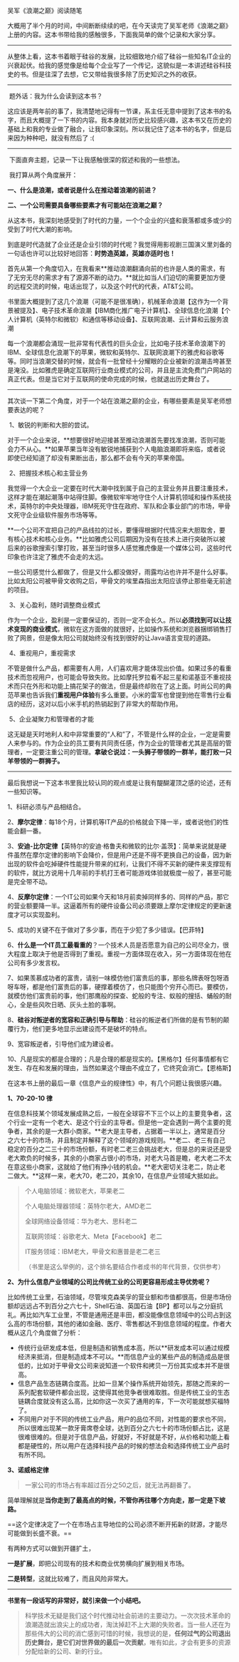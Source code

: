 吴军《浪潮之巅》阅读随笔		

​		大概用了半个月的时间，中间断断续续的吧，在今天读完了吴军老师《浪潮之巅》上册的内容。这本书带给我的感触很多，下面我简单的做个记录和大家分享。

------

​		从整体上看，这本书着眼于硅谷的发展，比较细致地介绍了硅谷一些知名IT企业的兴衰起伏。给我的感觉像是给每个企业写了一个传记，这貌似是一本讲述硅谷科技史的书。但是往深了去想，它又带给我很多除了历史知识之外的收获。

----

​		题外话：我为什么会读到这本书？

​		这应该是两年前的事了，我清楚地记得有一节课，系主任无意中提到了这本书的名字，而且大概提了一下书的内容。我本身就对历史比较感兴趣，这本书又在历史的基础上和我的专业做了融合，让我印象深刻。所以我记住了这本书的名字，但是后来因为种种吧，就没有然后了 :(

-----

​		下面直奔主题，记录一下让我感触很深的叙述和我的一些想法。

​		我打算从两个角度展开：

​		**一、什么是浪潮，或者说是什么在推动着浪潮的前进？**

​		**二、一个公司需要具备哪些要素才有可能站在浪潮之巅？**

​		从这本书，我深刻地感受到了时代的力量，一个个企业的兴盛和衰落都或多或少的受到了时代大潮的影响。

到底是时代造就了企业还是企业引领的时代呢？我觉得用影视剧三国演义里刘备的一句话也许可以比较好地回答：**时势造英雄，英雄亦适时也！**



​		首先从第一个角度切入，在我看来**推动浪潮翻涌向前的也许是人类的需求，有了无穷无尽的需求才有了源源不断的动力。**就比如当人们迫切的需要更加方便的远程交流的时候，电话出现了，以及这个时代的代表，AT&T公司。

​		书里面大概提到了这几个浪潮（可能不是很准确），机械革命浪潮【这作为一个背景被提及】、电子技术革命浪潮【IBM商化推广电子计算机】、全球信息化浪潮【个人计算机（英特尔和微软）和通信等移动设备】、互联网浪潮、云计算和云服务浪潮

​		每一个浪潮都会涌现一批非常有代表性的巨头企业，比如电子技术革命浪潮下的IBM、全球信息化浪潮下的苹果，微软和英特尔、互联网浪潮下的雅虎和谷歌等等。同时当浪潮交替的时候，就会有一批曾经十分耀眼的企业被新的浪潮击垮甚至是淹没。比如雅虎是确定互联网行业商业模式的公司，并且是主流免费门户网站的真正代表。但是当它对于互联网的使命完成的时候，也就退出历史舞台了。

------

​		其次谈一下第二个角度，对于一个站在浪潮之巅的企业，有哪些要素是吴军老师想要表达的呢？

​		1、敏锐的判断和大胆的尝试。

​		对于一个企业来说，**想要很好地迎接甚至推动浪潮首先要找准浪潮，否则可能会力不从心。**如果苹果当年没有敏锐地捕获到个人电脑浪潮即将来临，或者说即使已经知道了却没有果断出击，那么都不会有今天的苹果帝国。

​		2、把握技术核心和主营业务

​		我觉得一个大企业一定要在时代大潮中找到属于自己的主营业务并且要注重技术，这样才能在潮起潮落中站得住脚。像微软牢牢地守住个人计算机领域和操作系统技术，英特尔的中央处理器，IBM死死守住在政府、军队和企事业部门的市场，甲骨文死守企业级软件服务市场等等。

​		**一个公司不宜把自己的产品线拉的过长，要懂得根据时代情况来大胆取舍，要有核心技术和核心业务。**比如雅虎公司后期因为没有在技术上进行突破所以被后来的谷歌搜索引擎打败，甚至当时很多人感觉雅虎像是一个媒体公司，这些时代印象也许注定了雅虎不会走的太远。

​		一些公司感觉什么都做了，但是又什么都没做好，雨露均沾也许并不是什么好事。比如太阳公司被甲骨文收购之后，甲骨文的埃里森指出太阳应该停止那些毫无前途的项目。

​		3、关心盈利，随时调整商业模式

​		作为一个企业，盈利是一定要保证的，否则一定不会长久。所以**必须找到可以让技术变现的商业模式**，微软在这方面做的就很好，比如操作系统和浏览器捆绑销售打败了网景，但是像太阳公司就始终没有找到很好的让Java语言变现的道路。

​		4、重视用户，重视需求

​		不管是做什么产品，都需要有人用，人们喜欢用才能体现出价值。如果过多的看重技术而忽视用户，也可能会导致失败。比如摩托罗拉看不起三星和诺基亚不重视技术而只在外形和功能上搞花架子的做法，但是最终却败在了这上面。时尚公司的典范苹果也告诉我们**重视用户体验**有多么重要。小米的雷军也曾提到他在零售行业看店的经历，这对以后小米手机的热销起到了非常大的帮助作用。

​		5、企业凝聚力和管理者的才能

​		这无疑是天时地利人和中非常重要的“人和”了，不管是什么样的企业，一定是需要人来参与的。作为企业的员工要有共同责任感，作为企业的管理者尤其是高层的管理者，一定要注重公司的管理。**拿破仑说过：一头狮子带领的一群羊，能打败一只羊带领的一群狮子。**



-----------



最后我想说一下这本书里我比较认同的观点或是让我有醍醐灌顶之感的论述，还有一些知识等。

1、科研必须与产品相结合。

2、**摩尔定律**：每18个月，计算机等IT产品的价格就会下降一半，或者说他们的性能会翻一番。

3、**安迪-比尔定律**【英特尔的安迪·格鲁夫和微软的比尔·盖茨】：简单来说就是硬件虽然在摩尔定律的影响下会降价，但是用户还是不得不更换自己的设备，因为新出现的软件会吃掉硬件性能提升带来的红利，让我们不得不买新的硬件来支撑现有的软件，就比方说用十几年前的手机打王者可能游戏体验就极度一般了，甚至可能是完全带不动。

4、**反摩尔定律**：一个IT公司如果今天和18月前卖掉同样多的、同样的产品，那它的营业额要降一半。这逼着所有的硬件设备公司必须要跟上摩尔定律规定的更新速度才可以实现盈利。

5、成功的关键不在于做对了多少事，而在于少犯了多少错误。【巴菲特】

6、**什么是一个IT员工最看重的**？一个技术人员是否愿意为自己的公司尽全力，很大程度上取决于他是否得到了重视。重视一方面体现在收入，另一方面体现在他在公司有多少发言权。

7、如果羡慕成功者的富贵，请别一味模仿他们富贵后的事，那些名牌表呀包呀酒呀车呀，都是他们富贵后的事，硬撑着模仿了，也只能图个穷开心而已。要模仿，就模仿他们富贵前的事，他们那鹰般的探查、蛇般的专注、蚁般的搜括、蛹般的耐心，全是些风吹日晒、灰头土脸的事啊。

8、**硅谷对叛逆者的宽容和正确引导与帮助**：硅谷的叛逆者们所做的是有节制的颠覆行为，他们更多地显示出建设而不是破坏的特点。

9、宽容叛逆者，引导他们成为建设者。

10、凡是现实的都是合理的；凡是合理的都是现实的。【黑格尔】任何事情都有它发生、存在和发展的理由，当然如果这个理由不成立了，它终究会消亡。【恩格斯】



在这本书上册的最后一章《信息产业的规律性》中，有几个问题让我很感兴趣。

**1、70-20-10 律**

在信息科技某个领域发展成熟之后，一般在全球容不下三个以上的主要竞争者，这个行业一定有一个老大、是这个行业的主导者。但是他一定会遇到一两个主要的竞争者，其余的是一大群小商家。**老大是主导者，占据着一半以上，通常是百分之六七十的市场，并且制定并解释了这个领域的游戏规则。**老二、老三有自己稳定的百分之二三十的市场份额，有时老二老三会挑战老大，但是总的来说还是受老大欺负的时候多，其余的小商家占很小的市场，对老大马首是瞻，老大老二不太在意这些小商家，这就给了他们有挣小钱的机会。**老大密切关注老二，防止老二做大。**这样一来，老大70，老二20，其余10，在信息产业领域大抵如此。

> 个人电脑领域：微软老大，苹果老二
>
> 个人电脑处理器领域：英特尔老大，AMD老二
>
> 全球网络设备领域：华为老大、思科老二
>
> 互联网领域：谷歌老大、Meta【Facebook】老二
>
> IT服务领域：IBM老大，甲骨文和惠普是老二老三
>
> （书里是这么举例的，这个排名要结合作者成书的年代背景，仅供参考）

**2、为什么信息产业领域的公司比传统工业的公司更容易形成主导优势呢？**

比如传统工业里，石油领域，尽管埃克森美孚的营业额和市值都很高，但是市场份额却远远占不到百分之六七十，Shell石油、英国石油【BP】都可以与之分庭抗礼。再比如汽车工业里，不管是通用还是丰田，都没能像信息领域中的公司占到这么高的市场份额，其他的诸如金融、医疗、零售都达不到信息领域的程度。作者大概从这几个角度做了分析：

- 传统行业研发成本低，但是制造和销售成本高，所以**研发成本可以通过规模经济来抵消，但是制造成本不可以。**而信息产业的某些产品的制造成品是很低的，比如对于甲骨文公司来说知道一个软件和拷贝一万份其实成本并不是很高。
- 信息产品生态链耦合度高。比如一旦某个操作系统开始领先，那随之而来的一系列配套软硬件都会出现，这使得其他竞争者很难取胜。但是传统工业的生态链耦合度就没有这么高，比如你这一次买了通用的车，下一次可能就想买福特了。
- 不同用户对于不同的传统工业产品，用户的品位不同，对性能的要求也不同，所以很难出现某一款牙膏席卷全球，达到百分之六七十的市场份额占比，这是很难很难的。但是对于信息产品，好就好，不好就是不好，从价格和功能上看都是硬性的，所以用户在选择科技产品的时候的想法会和选择传统工业产品时有所不同。

**3、诺威格定律**

> 一家公司的市场占有率超过百分之50之后，就无法再翻番了。

简单理解就是**当你走到了最高点的时候，不管你再往哪个方向走，那一定是下坡路。**

==这个定律决定了一个在市场占主导地位的公司必须不断开拓新的财源，才能尽可能做到长盛不衰。==

有两种方式可以做到开疆扩土，

**一是扩展**，即把公司现有的技术和商业优势横向扩展到相关市场。

**二是转型**，这就比较难了，而且风险非常大。

------------

**书里有一段话写的非常好，就引来做一个小结吧。**

> 科学技术无疑是我们这个时代推动社会前进的主要动力。一次次技术革命的浪潮造就出浪尖上的成功者，淘汰掉赶不上大潮的失败者。当一些人还在为那些伟大的公司的消亡感到可惜的时候，我想说的是，**任何过气的公司退出历史舞台，是它们对世界做的最后一次贡献**，唯有如此，才会有更多的资源分配给新的公司、新的行业。



